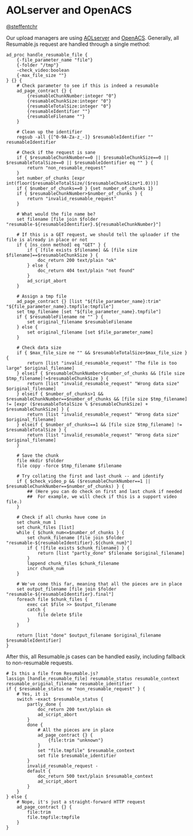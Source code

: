 # AOLserver and OpenACS
[@steffentchr](http://twitter.com/steffentchr)

Our upload managers are using [AOLserver](http://www.aolserver.com/) and [OpenACS](http://www.openacs.com/).
Generally, all Resumable.js request are handled through a single method:

    ad_proc handle_resumable_file {
        {-file_parameter_name "file"}
        {-folder "/tmp"}
        -check_video:boolean
        {-max_file_size ""}
    } {} {
        # Check parameter to see if this is indeed a resumable
        ad_page_contract {} {
            {resumableChunkNumber:integer "0"}
            {resumableChunkSize:integer "0"}
            {resumableTotalSize:integer "0"}
            {resumableIdentifier ""}
            {resumableFilename ""}
        }

        # Clean up the identifier
        regsub -all {[^0-9A-Za-z_-]} $resumableIdentifier "" resumableIdentifier

        # Check if the request is sane
        if { $resumableChunkNumber==0 || $resumableChunkSize==0 || $resumableTotalSize==0 || $resumableIdentifier eq "" } {
            return "non_resumable_request"
        }
        set number_of_chunks [expr int(floor($resumableTotalSize/($resumableChunkSize*1.0)))]
        if { $number_of_chunks==0 } {set number_of_chunks 1}
        if { $resumableChunkNumber>$number_of_chunks } {
            return "invalid_resumable_request"
        }

        # What would the file name be?
        set filename [file join $folder "resumable-${resumableIdentifier}.${resumableChunkNumber}"]

        # If this is a GET request, we should tell the uploader if the file is already in place or not
        if { [ns_conn method] eq "GET" } {
            if { [file exists $filename] && [file size $filename]==$resumableChunkSize } {
                doc_return 200 text/plain "ok"
            } else {
                doc_return 404 text/plain "not found"
            }
            ad_script_abort
        }

        # Assign a tmp file 
        ad_page_contract {} [list "${file_parameter_name}:trim" "${file_parameter_name}.tmpfile:tmpfile"]
        set tmp_filename [set "${file_parameter_name}.tmpfile"]
        if { $resumableFilename ne "" } {
            set original_filename $resumableFilename
        } else {
            set original_filename [set $file_parameter_name]
        }

        # Check data size
        if { $max_file_size ne "" && $resumableTotalSize>$max_file_size } {
            return [list "invalid_resumable_request" "The file is too large" $original_filename]
        } elseif { $resumableChunkNumber<$number_of_chunks && [file size $tmp_filename]!=$resumableChunkSize } {
            return [list "invalid_resumable_request" "Wrong data size" $original_filename]
        } elseif { $number_of_chunks>1 && $resumableChunkNumber==$number_of_chunks && [file size $tmp_filename] != [expr ($resumableTotalSize % $resumableChunkSize) + $resumableChunkSize] } {
            return [list "invalid_resumable_request" "Wrong data size" $original_filename]
        } elseif { $number_of_chunks==1 && [file size $tmp_filename] != $resumableTotalSize } {
            return [list "invalid_resumable_request" "Wrong data size" $original_filename]
        }

        # Save the chunk
        file mkdir $folder
        file copy -force $tmp_filename $filename

        # Try collating the first and last chunk -- and identify
        if { $check_video_p && ($resumableChunkNumber==1 || $resumableChunkNumber==$number_of_chunks) } {
            ## (Here you can do check on first and last chunk if needed
            ##  For example, we will check if this is a support video file.)
        }
    
        # Check if all chunks have come in
        set chunk_num 1
        set chunk_files [list]
        while { $chunk_num<=$number_of_chunks } {
            set chunk_filename [file join $folder "resumable-${resumableIdentifier}.${chunk_num}"]
            if { ![file exists $chunk_filename] } {
                return [list "partly_done" $filename $original_filename]
            }
            lappend chunk_files $chunk_filename
            incr chunk_num
        }

        # We've come this far, meaning that all the pieces are in place
        set output_filename [file join $folder "resumable-${resumableIdentifier}.final"]
        foreach file $chunk_files {
            exec cat $file >> $output_filename 
            catch {
                file delete $file
            }
        }

        return [list "done" $output_filename $original_filename $resumableIdentifier]
    }


After this, all Resumable.js cases can be handled easily, including
fallback to non-resumable requests.

    # Is this a file from Resumable.js?
    lassign [handle_resumable_file] resumable_status resumable_context resumable_original_filename resumable_identifier
    if { $resumable_status ne "non_resumable_request" } {
        # Yes, it is
        switch -exact $resumable_status {
            partly_done {
                doc_return 200 text/plain ok
                ad_script_abort
            }
            done {
                # All the pieces are in place
                ad_page_contract {} {
                    {file:trim "unknown"}
                }
                set "file.tmpfile" $resumable_context
                set file $resumable_identifier
            }
            invalid_resumable_request -
            default {
                doc_return 500 text/plain $resumable_context
                ad_script_abort
            }
        }
    } else {
        # Nope, it's just a straight-forward HTTP request
        ad_page_contract {} {
            file:trim
            file.tmpfile:tmpfile
        }
    }

